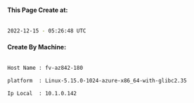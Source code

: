 
   
#### This Page Create at:

```bash

2022-12-15 - 05:26:48 UTC

```

#### Create By Machine:

```bash

Host Name : fv-az842-180

platform  : Linux-5.15.0-1024-azure-x86_64-with-glibc2.35

Ip Local  : 10.1.0.142

```

